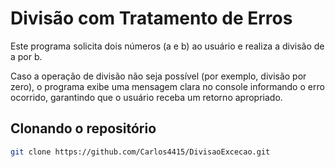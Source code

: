 # Divisão com Tratamento de Erros

Este programa solicita dois números (a e b) ao usuário e realiza a divisão de a por b.

Caso a operação de divisão não seja possível (por exemplo, divisão por zero), o programa exibe uma mensagem clara no console informando o erro ocorrido, garantindo que o usuário receba um retorno apropriado.

## Clonando o repositório

```bash
git clone https://github.com/Carlos4415/DivisaoExcecao.git